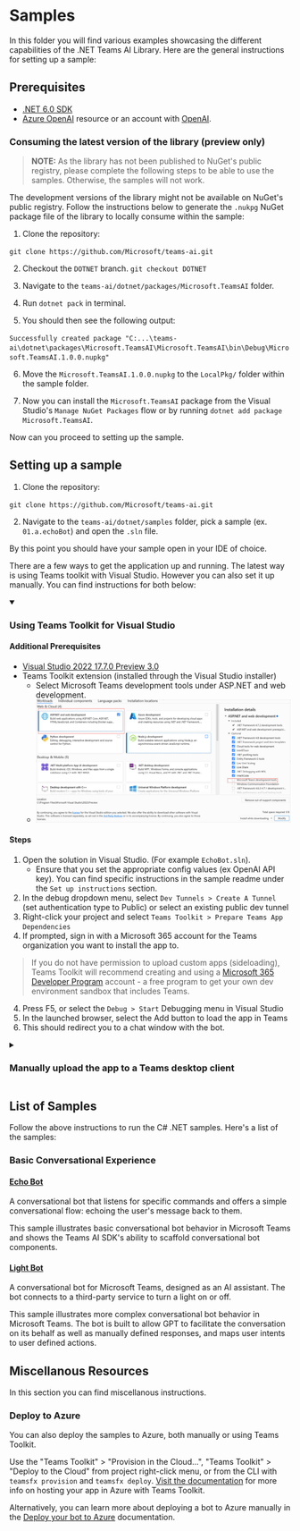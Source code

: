 # Samples

In this folder you will find various examples showcasing the different capabilities of the .NET Teams AI Library. Here are the general instructions for setting up a sample: 

## Prerequisites

- [.NET 6.0 SDK](https://dotnet.microsoft.com/download/dotnet/6.0)
- [Azure OpenAI](https://aka.ms/oai/access) resource or an account with [OpenAI](https://platform.openai.com).

### Consuming the latest version of the library (preview only) 

> **NOTE:**  As the library has not been published to NuGet's public registry, please complete the following steps to be able to use the samples. Otherwise, the samples will not work.

The development versions of the library might not be available on NuGet's public registry. Follow the instructions below to generate the `.nukpg` NuGet package file of the library to locally consume within the sample:

1. Clone the repository:

`git clone https://github.com/Microsoft/teams-ai.git`

2. Checkout the `DOTNET` branch.
`git checkout DOTNET`
3. Navigate to the `teams-ai/dotnet/packages/Microsoft.TeamsAI` folder.

4. Run `dotnet pack` in terminal.

5. You should then see the following output: 

`Successfully created package "C:...\teams-ai\dotnet\packages\Microsoft.TeamsAI\Microsoft.TeamsAI\bin\Debug\Microsoft.TeamsAI.1.0.0.nupkg"`

6. Move the `Microsoft.TeamsAI.1.0.0.nupkg` to the `LocalPkg/` folder within the sample folder.

7. Now you can install the `Microsoft.TeamsAI` package from the Visual Studio's `Manage NuGet Packages` flow or by running `dotnet add package Microsoft.TeamsAI`.

Now can you proceed to setting up the sample.

## Setting up a sample

1. Clone the repository:

`git clone https://github.com/Microsoft/teams-ai.git`

2. Navigate to the `teams-ai/dotnet/samples` folder, pick a sample (ex. `01.a.echoBot`) and open the `.sln` file. 

By this point you should have your sample open in your IDE of choice.

There are a few ways to get the application up and running. The latest way is using Teams toolkit with Visual Studio. However you can also set it up manually. You can find instructions for both below:

<details open>
    <summary><h3> Using Teams Toolkit for Visual Studio </h3></summary>

#### Additional Prerequisites

- [Visual Studio 2022 17.7.0 Preview 3.0](https://visualstudio.microsoft.com/vs/preview/)
- Teams Toolkit extension (installed through the Visual Studio installer)
  - Select Microsoft Teams development tools under ASP.NET and web development.
  - ![Teams Toolkit Installation](/dotnet/samples/assets/ttk-install.png)

#### Steps
1. Open the solution in Visual Studio. (For example `EchoBot.sln`).
   - Ensure that you set the appropriate config values (ex OpenAI API key). You can find specific instructions in the sample readme under the `Set up instructions` section.
1. In the debug dropdown menu, select `Dev Tunnels > Create A Tunnel` (set authentication type to Public) or select an existing public dev tunnel
2. Right-click your project and select `Teams Toolkit > Prepare Teams App Dependencies`
3. If prompted, sign in with a Microsoft 365 account for the Teams organization you want 
to install the app to. 


>If you do not have permission to upload custom apps (sideloading), Teams Toolkit will 
recommend creating and using a [Microsoft 365 Developer Program](https://developer.microsoft.com/en-us/microsoft-365/dev-program) account - 
a free program to get your own dev environment sandbox that includes Teams.

4. Press F5, or select the `Debug > Start` Debugging menu in Visual Studio
5. In the launched browser, select the Add button to load the app in Teams
6. This should redirect you to a chat window with the bot. 
</details>

<details>
    <summary><h3> Manually upload the app to a Teams desktop client </h3></summary>

> Note these instructions are for running the sample on your local machine, the tunnelling solution is required because the Teams service needs to call into the bot.

#### Additional requirements
- [ngrok](https://ngrok.com/) or equivalent tunnelling solution

#### Steps
1) Run ngrok - point to port 5130

    ```bash
    ngrok http 5130 --host-header="localhost:5130"
    ```

1) Provision Azure resources for the Bot

   In Azure portal, create a [Azure Bot resource](https://docs.microsoft.com/azure/bot-service/bot-service-quickstart-registration).
    - For bot handle, make up a name.
    - Select "Use existing app registration" (Create the app registration in Azure Active Directory beforehand.)
    - __*If you don't have an Azure account*__ create an [Azure free account here](https://azure.microsoft.com/free/)
    
   In the new Azure Bot resource in the Portal, 
    - Ensure that you've [enabled the Teams Channel](https://learn.microsoft.com/azure/bot-service/channel-connect-teams?view=azure-bot-service-4.0)
    - In Settings/Configuration/Messaging endpoint, enter the current `https` URL you were given by running ngrok. Append with the path `/api/messages`

1) Open the sample's solution in your IDE.

1) Update the `appsettings.json` configuration for the bot to use the BotId, BotPassword generated in Step 2 (App Registration creation). (Note the Bot Password is referred to as the "client secret" in the azure portal and you can always create a new client secret anytime.)

1) Run your bot, either from Visual Studio with `F5` or using `dotnet run` in the appropriate folder.

<details>
    <summary>6. <b><em>This step is specific to Teams.</em></b></summary>

- **Edit** the `manifest.json` contained in the  `appPackage` folder to replace your Microsoft App Id (that was created when you registered your bot earlier) *everywhere* you see the place holder string `${{TEAMS_APP_ID}}` or `${{BOT_ID}}` (depending on the scenario the Microsoft App Id may occur multiple times in the `manifest.json`).
- **Edit** the `manifest.json` for `validDomains` with base Url domain. E.g. if you are using ngrok it would be `https://1234.ngrok-free.app` then your domain-name will be `1234.ngrok-free.app`.
- **Zip** up the contents of the `appPackage` folder to create a `manifest.zip` (Make sure that zip file does not contains any subfolder otherwise you will get error while uploading your .zip package)
- **Upload** the `manifest.zip` to Teams (In Teams Apps/Manage your apps click "Upload an app". Browse to and Open the .zip file. At the next dialog, click the Add button.)
Add the app to personal/team/groupChat scope (Supported scopes)
    </details>

</details>

## List of Samples
Follow the above instructions to run the C# .NET samples. Here's a list of the samples:

### Basic Conversational Experience

#### [Echo Bot](/dotnet/samples/01.echoBot/)

A conversational bot that listens for specific commands and offers a simple conversational flow: echoing the user's message back to them.

This sample illustrates basic conversational bot behavior in Microsoft Teams and shows the Teams AI SDK's ability to scaffold conversational bot components.

#### [Light Bot](/dotnet/samples/04.ai.c.actionMapping.lightBot)
A conversational bot for Microsoft Teams, designed as an AI assistant. The bot connects to a third-party service to turn a light on or off.

This sample illustrates more complex conversational bot behavior in Microsoft Teams. The bot is built to allow GPT to facilitate the conversation on its behalf as well as manually defined responses, and maps user intents to user defined actions.


## Miscellanous Resources
In this section you can find miscellanous instructions.

### Deploy to Azure

You can also deploy the samples to Azure, both manually or using Teams Toolkit. 

Use the "Teams Toolkit" > "Provision in the Cloud...", "Teams Toolkit" > "Deploy to the Cloud" from project right-click menu, or from the CLI with `teamsfx provision` and `teamsfx deploy`. [Visit the documentation](https://learn.microsoft.com/microsoftteams/platform/toolkit/provision) for more info on hosting your app in Azure with Teams Toolkit.

Alternatively, you can learn more about deploying a bot to Azure manually in the [Deploy your bot to Azure](https://aka.ms/azuredeployment) documentation.

<!--  ### AI Powered Experience -->
